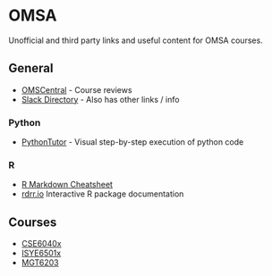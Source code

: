 # OMSA
Unofficial and third party links and useful content for OMSA courses.

## General

* [OMSCentral](https://omscentral.com/courses) - Course reviews
* [Slack Directory](https://docs.google.com/spreadsheets/d/1j--C5eVxlbMBDBnp68IZX9cY6hbCoGsA8S2CsRK1zlA/edit#gid=0) - Also has other links / info

### Python

* [PythonTutor](http://pythontutor.com/) - Visual step-by-step execution of python code

### R

* [R Markdown Cheatsheet](https://rstudio.com/wp-content/uploads/2015/02/rmarkdown-cheatsheet.pdf) 
* [rdrr.io](https://rdrr.io/) Interactive R package documentation


## Courses

* [CSE6040x](cse6040x.md) 
* [ISYE6501x](isye6501x.md)
* [MGT6203](mgt6203.md)
